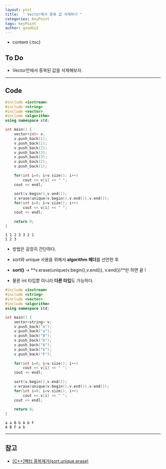 ```yaml
---
layout: post
title:  " Vector에서 중복 값 삭제하기 "
categories: KeyPoint
tags: KeyPoint
author: goodGid
---
```

* content
{:toc}

## To Do

* Vector안에서 중복된 값을 삭제해보자.








---

## Code

``` cpp
#include <iostream>
#include <string>
#include <vector>
#include <algorithm>
using namespace std;

int main() {
    vector<int> v;
    v.push_back(1);
    v.push_back(1);
    v.push_back(2);
    v.push_back(3);
    v.push_back(3);
    v.push_back(2);
    v.push_back(1);
    
    for(int i=0; i<v.size(); i++)
        cout << v[i] << " ";
    cout << endl;
    
    sort(v.begin(),v.end());
    v.erase(unique(v.begin(),v.end()),v.end());
    for(int i=0; i<v.size(); i++)
        cout << v[i] << " ";
    cout << endl;
    
    return 0;
}
```

```
1 1 2 3 3 2 1 
1 2 3 
```

* 방법은 굉장히 간단하다.

* sort와 unique 사용을 위해서 **algorithm 헤더**를 선언한 후 

* **sort()** -> **v.erase(unique(v.begin(),v.end()), v.end())**만 하면 끝 !

* 물론 int 타입뿐 아니라 **다른 타입**도 가능하다.

``` cpp
#include <iostream>
#include <string>
#include <vector>
#include <algorithm>
using namespace std;

int main() {
    vector<string> v;
    v.push_back("a");
    v.push_back("a");
    v.push_back("B");
    v.push_back("b");
    v.push_back("A");
    v.push_back("b");
    v.push_back("F");
    
    for(int i=0; i<v.size(); i++)
        cout << v[i] << " ";
    cout << endl;
    
    sort(v.begin(),v.end());
    v.erase(unique(v.begin(),v.end()),v.end());
    for(int i=0; i<v.size(); i++)
        cout << v[i] << " ";
    cout << endl;
    
    return 0;
}
```

```
a a B b A b F 
A B F a b 
```


---

## 참고

* [[C++]벡터 중복제거(sort,unique,erase)](http://dpdpwl.tistory.com/39)